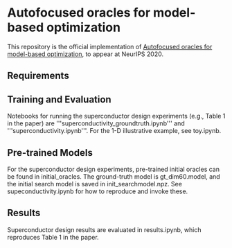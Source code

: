 # Autofocused oracles for model-based optimization

This repository is the official implementation of [Autofocused oracles for model-based optimization](https://arxiv.org/abs/2006.08052), to appear at NeurIPS 2020.

## Requirements

## Training and Evaluation

Notebooks for running the superconductor design experiments (e.g., Table 1 in the paper) are '''superconductivity_groundtruth.ipynb''' and
'''superconductivity.ipynb'''. For the 1-D illustrative example, see toy.ipynb.

## Pre-trained Models

For the superconductor design experiments, pre-trained initial oracles can be found in initial_oracles. The ground-truth model is
gt_dim60.model, and the initial search model is saved in init_searchmodel.npz. See supeconductivity.ipynb for how to
reproduce and invoke these.

## Results

Superconductor design results are evaluated in results.ipynb, which reproduces Table 1 in the paper.
